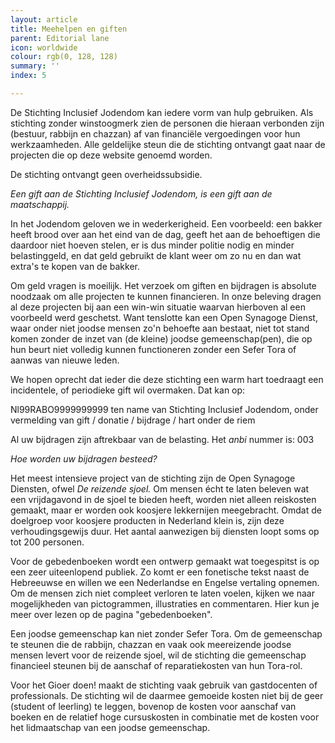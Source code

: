 ```yaml
---
layout: article
title: Meehelpen en giften
parent: Editorial lane
icon: worldwide
colour: rgb(0, 128, 128)
summary: ''
index: 5

---
```

De Stichting Inclusief Jodendom kan iedere vorm van hulp gebruiken. Als stichting zonder winstoogmerk zien de personen die hieraan verbonden zijn (bestuur, rabbijn en chazzan) af van financiële vergoedingen voor hun werkzaamheden. Alle geldelijke steun die de stichting ontvangt gaat naar de projecten die op deze website genoemd worden. 

De stichting ontvangt geen overheidssubsidie.

_Een gift aan de Stichting Inclusief Jodendom, is een gift aan de maatschappij._

In het Jodendom geloven we in wederkerigheid. Een voorbeeld: een bakker heeft brood over aan het eind van de dag, geeft het aan de behoeftigen die daardoor niet hoeven stelen, er is dus minder politie nodig en minder belastinggeld, en dat geld gebruikt de klant weer om zo nu en dan wat extra's te kopen van de bakker. 

Om geld vragen is moeilijk. Het verzoek om giften en bijdragen is absolute noodzaak om alle projecten te kunnen financieren. In onze beleving dragen al deze projecten bij aan een win-win situatie waarvan hierboven al een voorbeeld werd geschetst. Want tenslotte kan een Open Synagoge Dienst, waar onder niet joodse mensen zo'n behoefte aan bestaat, niet tot stand komen zonder de inzet van (de kleine) joodse gemeenschap(pen), die op hun beurt niet volledig kunnen functioneren zonder een Sefer Tora of aanwas van nieuwe leden. 

We hopen oprecht dat ieder die deze stichting een warm hart toedraagt een incidentele, of periodieke gift wil overmaken. Dat kan op:

Nl99RABO9999999999 ten name van Stichting Inclusief Jodendom, onder vermelding van gift / donatie / bijdrage / hart onder de riem

Al uw bijdragen zijn aftrekbaar van de belasting. Het _anbi_ nummer is: 003

_Hoe worden uw bijdragen besteed?_

Het meest intensieve project van de stichting zijn de Open Synagoge Diensten, ofwel _De reizende sjoel._ Om mensen écht te laten beleven wat een vrijdagavond in de sjoel te bieden heeft, worden niet alleen reiskosten gemaakt, maar er worden ook koosjere lekkernijen meegebracht. Omdat de doelgroep voor koosjere producten in Nederland klein is, zijn deze verhoudingsgewijs duur. Het aantal aanwezigen bij diensten loopt soms op tot 200 personen. 

Voor de gebedenboeken wordt een ontwerp gemaakt wat toegespitst is op een zeer uiteenlopend publiek. Zo komt er een fonetische tekst naast de Hebreeuwse en willen we een Nederlandse en Engelse vertaling opnemen. Om de mensen zich niet compleet verloren te laten voelen, kijken we naar mogelijkheden van pictogrammen, illustraties en commentaren. Hier kun je meer over lezen op de pagina "gebedenboeken". 

Een joodse gemeenschap kan niet zonder Sefer Tora. Om de gemeenschap te steunen die de rabbijn, chazzan en vaak ook meereizende joodse mensen levert voor de reizende sjoel, wil de stichting die gemeenschap financieel steunen bij de aanschaf of reparatiekosten van hun Tora-rol. 

Voor het Gioer doen! maakt de stichting vaak gebruik van gastdocenten of professionals.  De stichting wil de daarmee gemoeide kosten niet bij de geer (student of leerling) te leggen, bovenop de kosten voor aanschaf van boeken en de relatief hoge cursuskosten in combinatie met de kosten voor het lidmaatschap van een joodse gemeenschap. 

 